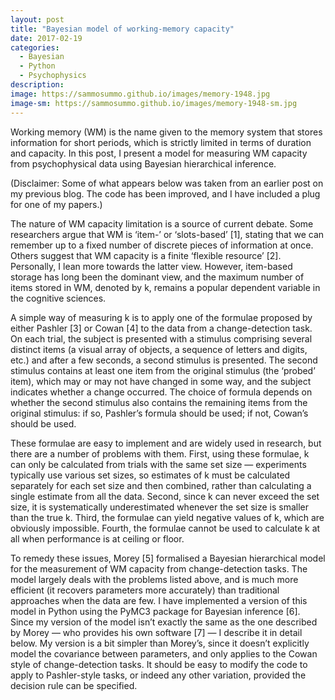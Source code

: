 ```yaml
---
layout: post
title: "Bayesian model of working-memory capacity"
date: 2017-02-19
categories:
  - Bayesian
  - Python
  - Psychophysics
description:
image: https://sammosummo.github.io/images/memory-1948.jpg
image-sm: https://sammosummo.github.io/images/memory-1948-sm.jpg
---
```

Working memory (WM) is the name given to the memory system that stores information for short periods, which is strictly limited in terms of duration and capacity. In this post, I present a model for measuring WM capacity from psychophysical data using Bayesian hierarchical inference.

(Disclaimer: Some of what appears below was taken from an earlier post on my previous blog. The code has been improved, and I have included a plug for one of my papers.)

The nature of WM capacity limitation is a source of current debate. Some researchers argue that WM is ‘item-’ or ‘slots-based’ [1], stating that we can remember up to a fixed number of discrete pieces of information at once. Others suggest that WM capacity is a finite ‘flexible resource’ [2]. Personally, I lean more towards the latter view. However, item-based storage has long been the dominant view, and the maximum number of items stored in WM, denoted by k, remains a popular dependent variable in the cognitive sciences.

A simple way of measuring k is to apply one of the formulae proposed by either Pashler [3] or Cowan [4] to the data from a change-detection task. On each trial, the subject is presented with a stimulus comprising several distinct items (a visual array of objects, a sequence of letters and digits, etc.) and after a few seconds, a second stimulus is presented. The second stimulus contains at least one item from the original stimulus (the ‘probed’ item), which may or may not have changed in some way, and the subject indicates whether a change occurred. The choice of formula depends on whether the second stimulus also contains the remaining items from the original stimulus: if so, Pashler’s formula should be used; if not, Cowan’s should be used.

These formulae are easy to implement and are widely used in research, but there are a number of problems with them. First, using these formulae, k can only be calculated from trials with the same set size — experiments typically use various set sizes, so estimates of k must be calculated separately for each set size and then combined, rather than calculating a single estimate from all the data. Second, since k can never exceed the set size, it is systematically underestimated whenever the set size is smaller than the true k. Third, the formulae can yield negative values of k, which are obviously impossible. Fourth, the formulae cannot be used to calculate k at all when performance is at ceiling or floor.

To remedy these issues, Morey [5] formalised a Bayesian hierarchical model for the measurement of WM capacity from change-detection tasks. The model largely deals with the problems listed above, and is much more efficient (it recovers parameters more accurately) than traditional approaches when the data are few. I have implemented a version of this model in Python using the PyMC3 package for Bayesian inference [6]. Since my version of the model isn’t exactly the same as the one described by Morey — who provides his own software [7] — I describe it in detail below. My version is a bit simpler than Morey’s, since it doesn’t explicitly model the covariance between parameters, and only applies to the Cowan style of change-detection tasks. It should be easy to modify the code to apply to Pashler-style tasks, or indeed any other variation, provided the decision rule can be specified.

